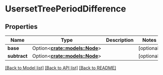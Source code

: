 # UsersetTreePeriodDifference

## Properties

Name | Type | Description | Notes
------------ | ------------- | ------------- | -------------
**base** | Option<[**crate::models::Node**](Node.md)> |  | [optional]
**subtract** | Option<[**crate::models::Node**](Node.md)> |  | [optional]

[[Back to Model list]](../README.md#documentation-for-models) [[Back to API list]](../README.md#documentation-for-api-endpoints) [[Back to README]](../README.md)


